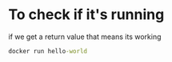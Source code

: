<!-- @format -->

# To check if it's running

if we get a return value that means its working

```cmd
docker run hello-world
```
